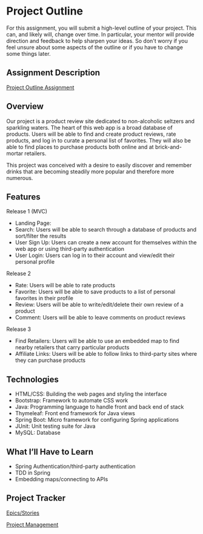 # Project Outline
For this assignment, you will submit a high-level outline of your project. This can, and likely will, change over time. In particular, your mentor will provide direction and feedback to help sharpen your ideas. So don't worry if you feel unsure about some aspects of the outline or if you have to change some things later.

## Assignment Description
[Project Outline Assignment](https://education.launchcode.org/liftoff/modules/assignments/project-outline)


## Overview

Our project is a product review site dedicated to non-alcoholic seltzers and sparkling waters. The heart of this web app is a broad database of products. Users will be able to find and create product reviews, rate products, and log in to curate a personal list of favorites. They will also be able to find places to purchase products both online and at brick-and-mortar retailers.

This project was conceived with a desire to easily discover and remember drinks that are becoming steadily more popular and therefore more numerous.

## Features

Release 1 (MVC)
- Landing Page: 
- Search: Users will be able to search through a database of products and sort/filter the results
- User Sign Up: Users can create a new account for themselves within the web app or using third-party authentication
- User Login: Users can log in to their account and view/edit their personal profile

Release 2
- Rate: Users will be able to rate products
- Favorite: Users will be able to save products to a list of personal favorites in their profile
- Review: Users will be able to write/edit/delete their own review of a product
- Comment: Users will be able to leave comments on product reviews

Release 3
- Find Retailers: Users will be able to use an embedded map to find nearby retailers that carry particular products
- Affiliate Links: Users will be able to follow links to third-party sites where they can purchase products

## Technologies

- HTML/CSS: Building the web pages and styling the interface
- Bootstrap: Framework to automate CSS work
- Java: Programming language to handle front and back end of stack
- Thymeleaf: Front end framework for Java views
- Spring Boot: Micro framework for configuring Spring applications
- JUnit: Unit testing suite for Java
- MySQL: Database 

## What I’ll Have to Learn

- Spring Authentication/third-party authentication
- TDD in Spring
- Embedding maps/connecting to APIs

## Project Tracker

[Epics/Stories](https://trello.com/b/bypjBxmR/epics-stories)

[Project Management](https://trello.com/b/zPGLhF0O/seltzer-notes)
